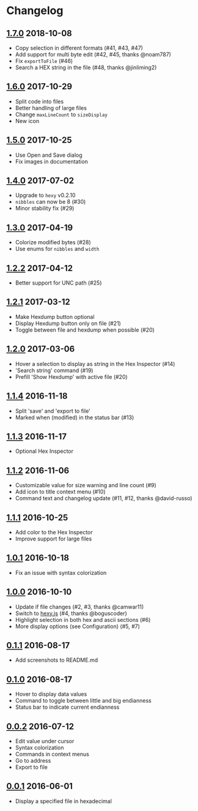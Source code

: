 # Changelog

## [1.7.0] 2018-10-08
* Copy selection in different formats (#41, #43, #47)
* Add support for multi byte edit (#42, #45, thanks @noam787)
* Fix `exportToFile` (#46)
* Search a HEX string in the file (#48, thanks @jinliming2)

## [1.6.0] 2017-10-29
* Split code into files
* Better handling of large files
* Change `maxLineCount` to `sizeDisplay`
* New icon

## [1.5.0] 2017-10-25
* Use Open and Save dialog
* Fix images in documentation

## [1.4.0] 2017-07-02
* Upgrade to `hexy` v0.2.10
* `nibbles` can now be 8 (#30)
* Minor stability fix (#29)

## [1.3.0] 2017-04-19
* Colorize modified bytes (#28)
* Use enums for `nibbles` and `width`

## [1.2.2] 2017-04-12
* Better support for UNC path (#25)

## [1.2.1] 2017-03-12
* Make Hexdump button optional
* Display Hexdump button only on file (#21)
* Toggle between file and hexdump when possible (#20)

## [1.2.0] 2017-03-06
* Hover a selection to display as string in the Hex Inspector (#14)
* 'Search string' command (#19)
* Prefill 'Show Hexdump' with active file (#20)

## [1.1.4] 2016-11-18

* Split 'save' and 'export to file'
* Marked when (modified) in the status bar (#13)

## [1.1.3] 2016-11-17

* Optional Hex Inspector

## [1.1.2] 2016-11-06

* Customizable value for size warning and line count (#9)
* Add icon to title context menu (#10)
* Command text and changelog update (#11, #12, thanks @david-russo)

## [1.1.1] 2016-10-25

* Add color to the Hex Inspector
* Improve support for large files

## [1.0.1] 2016-10-18

* Fix an issue with syntax colorization

## [1.0.0] 2016-10-10

* Update if file changes (#2, #3, thanks @camwar11)
* Switch to [hexy.js](https://www.npmjs.com/package/hexy) (#4, thanks @boguscoder)
* Highlight selection in both hex and ascii sections (#6)
* More display options (see Configuration) (#5, #7)

## [0.1.1] 2016-08-17

* Add screenshots to README.md

## [0.1.0] 2016-08-17

* Hover to display data values
* Command to toggle between little and big endianness
* Status bar to indicate current endianness

## [0.0.2] 2016-07-12

* Edit value under cursor
* Syntax colorization
* Commands in context menus
* Go to address
* Export to file

## [0.0.1] 2016-06-01

* Display a specified file in hexadecimal

[1.7.0]: https://github.com/iliazeus/vscode-hexdump/compare/7d60017fc919a2ecaecdf52ce51f2ac9da44d361...f8deab7bb875552746a61922bdfbbdd8401988f2
[1.6.0]: https://github.com/iliazeus/vscode-hexdump/compare/72e52e914030e7c2631549e353c4e005b63a06f3...7b6271ac0db73a818c58bce7b4fcf1e23f72f02b
[1.5.0]: https://github.com/iliazeus/vscode-hexdump/compare/bd4389ef5d9970c2829cd004fc35c55f60bbd9c6...208314e9224bf304227131f81201f99bc4152bf0
[1.4.0]: https://github.com/iliazeus/vscode-hexdump/compare/8502eb756e5bcc49d5dbe17af682dae064c8d7ad...3da7bef847a3a96249d5164c5e1c114de0546fac
[1.3.0]: https://github.com/iliazeus/vscode-hexdump/compare/151ae3929eb66ff49c75568a1dabb4b6794ace5d...02ba787cc607c56de97365bbca8b479f5ba5a0cb
[1.2.2]: https://github.com/iliazeus/vscode-hexdump/compare/a07ac0271fe3d131bd8c88f4723b2cddbafe8362...5941fbb1a3ef4db0292127a61922d294a59da571
[1.2.1]: https://github.com/iliazeus/vscode-hexdump/compare/9b37fcd945fd03596bde8e7f53779abb762df026...c4c18df738b7b0ca5c791fd162f26cdb5eb907d4
[1.2.0]: https://github.com/iliazeus/vscode-hexdump/compare/91523b450d325917195410f327e5df63d11bb4cf...5c61d2a044d183c6ac7ad3facc43073412672bc8
[1.1.4]: https://github.com/iliazeus/vscode-hexdump/compare/027e5f37a14549e0d9ff80ffac0fe09ce1476cbc...38e26457cc0be4fb3611a3512fd32325c2233d89
[1.1.3]: https://github.com/iliazeus/vscode-hexdump/compare/4777ef7b5429dd6df11b9698ff2930e772c73bb3...572a5db319319e7df739e9537991a3b168d295e3
[1.1.2]: https://github.com/iliazeus/vscode-hexdump/compare/3f6b4fa8af24daeccfbd9c1c200fe221e1e8f712...45b01d077b3a6ad9cb2666bdeeb31b89b42a838d
[1.1.1]: https://github.com/iliazeus/vscode-hexdump/compare/802b67edbe33af050315bb953fc1ce2c69b6ffc7...ff198785736dc683be10ceca85ed1b114b151e11
[1.0.1]: https://github.com/iliazeus/vscode-hexdump/compare/0fba91206d32dcc01d31a6fd2a544fc6b5e0c26f...fd688a793d63e2cf76b3c169510c4d598cf180dc
[1.0.0]: https://github.com/iliazeus/vscode-hexdump/compare/dcb67df9426583a9968888bbe7ce83a823e2e592...52e55624cb105501c5aee169a9cfd6d4c769949b
[0.1.1]: https://github.com/iliazeus/vscode-hexdump/compare/82d035ae76ca09293f13a60df6bc6da8adf4302a...ff9e1658aa4205d49520d4a0bd5043c027ed98a4
[0.1.0]: https://github.com/iliazeus/vscode-hexdump/compare/47ae52ae080a531910c1fb9da736f1194d9af5ac...75b1bb35a09a0f87de464a74a51e96099ff90225
[0.0.2]: https://github.com/iliazeus/vscode-hexdump/compare/ba05da59122e25f39fbcaa39b82e98b7f1f3022e...8cfee8b0398313ca58120ec9d19c38c384042536
[0.0.1]: https://github.com/iliazeus/vscode-hexdump/commit/ba05da59122e25f39fbcaa39b82e98b7f1f3022e
